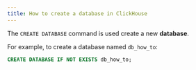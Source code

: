 ```yaml
---
title: How to create a database in ClickHouse
---
```


The `CREATE DATABASE` command is used create a new **database**.

For example, to create a database named `db_how_to`:

```sql
CREATE DATABASE IF NOT EXISTS db_how_to;
```

